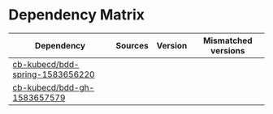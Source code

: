 # Dependency Matrix

Dependency | Sources | Version | Mismatched versions
---------- | ------- | ------- | -------------------
[cb-kubecd/bdd-spring-1583656220](https://github.com/cb-kubecd/bdd-spring-1583656220.git) |  | []() | 
[cb-kubecd/bdd-gh-1583657579](https://github.com/cb-kubecd/bdd-gh-1583657579.git) |  | []() | 
